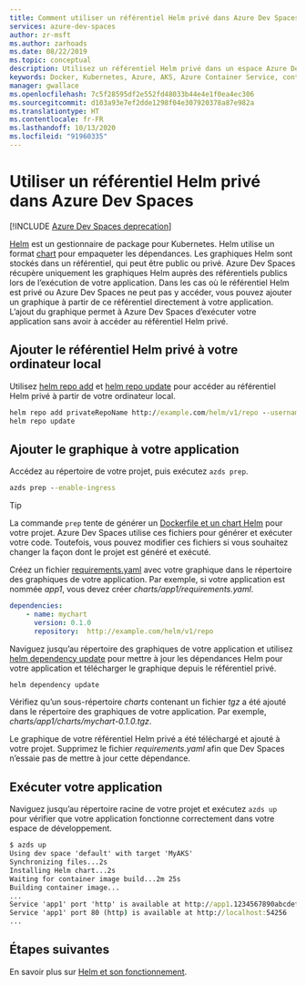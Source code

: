 ```yaml
---
title: Comment utiliser un référentiel Helm privé dans Azure Dev Spaces
services: azure-dev-spaces
author: zr-msft
ms.author: zarhoads
ms.date: 08/22/2019
ms.topic: conceptual
description: Utilisez un référentiel Helm privé dans un espace Azure Dev.
keywords: Docker, Kubernetes, Azure, AKS, Azure Container Service, conteneurs, Helm
manager: gwallace
ms.openlocfilehash: 7c5f28595df2e552fd48033b44e4e1f0ea4ec306
ms.sourcegitcommit: d103a93e7ef2dde1298f04e307920378a87e982a
ms.translationtype: HT
ms.contentlocale: fr-FR
ms.lasthandoff: 10/13/2020
ms.locfileid: "91960335"
---
```

# <a name="use-a-private-helm-repository-in-azure-dev-spaces"></a>Utiliser un référentiel Helm privé dans Azure Dev Spaces

[!INCLUDE [Azure Dev Spaces deprecation](../../../includes/dev-spaces-deprecation.md)]

[Helm][helm] est un gestionnaire de package pour Kubernetes. Helm utilise un format [chart][helm-chart] pour empaqueter les dépendances. Les graphiques Helm sont stockés dans un référentiel, qui peut être public ou privé. Azure Dev Spaces récupère uniquement les graphiques Helm auprès des référentiels publics lors de l’exécution de votre application. Dans les cas où le référentiel Helm est privé ou Azure Dev Spaces ne peut pas y accéder, vous pouvez ajouter un graphique à partir de ce référentiel directement à votre application. L’ajout du graphique permet à Azure Dev Spaces d’exécuter votre application sans avoir à accéder au référentiel Helm privé.

## <a name="add-the-private-helm-repository-to-your-local-machine"></a>Ajouter le référentiel Helm privé à votre ordinateur local

Utilisez [helm repo add][helm-repo-add] et [helm repo update][helm-repo-update] pour accéder au référentiel Helm privé à partir de votre ordinateur local.

```cmd
helm repo add privateRepoName http://example.com/helm/v1/repo --username user --password 5tr0ng_P@ssw0rd!
helm repo update
```

## <a name="add-the-chart-to-your-application"></a>Ajouter le graphique à votre application

Accédez au répertoire de votre projet, puis exécutez `azds prep`.

```cmd
azds prep --enable-ingress
```

> [!TIP]
> La commande `prep` tente de générer un [Dockerfile et un chart Helm](../how-dev-spaces-works-prep.md#prepare-your-code) pour votre projet. Azure Dev Spaces utilise ces fichiers pour générer et exécuter votre code. Toutefois, vous pouvez modifier ces fichiers si vous souhaitez changer la façon dont le projet est généré et exécuté.

Créez un fichier [requirements.yaml][helm-requirements] avec votre graphique dans le répertoire des graphiques de votre application. Par exemple, si votre application est nommée *app1*, vous devez créer *charts/app1/requirements.yaml*.

```yaml
dependencies:
    - name: mychart
      version: 0.1.0
      repository:  http://example.com/helm/v1/repo
```

Naviguez jusqu’au répertoire des graphiques de votre application et utilisez [helm dependency update][helm-dependency-update] pour mettre à jour les dépendances Helm pour votre application et télécharger le graphique depuis le référentiel privé.

```cmd
helm dependency update
```

Vérifiez qu’un sous-répertoire *charts* contenant un fichier *tgz* a été ajouté dans le répertoire des graphiques de votre application. Par exemple, *charts/app1/charts/mychart-0.1.0.tgz*.

Le graphique de votre référentiel Helm privé a été téléchargé et ajouté à votre projet. Supprimez le fichier *requirements.yaml* afin que Dev Spaces n’essaie pas de mettre à jour cette dépendance.

## <a name="run-your-application"></a>Exécuter votre application

Naviguez jusqu’au répertoire racine de votre projet et exécutez `azds up` pour vérifier que votre application fonctionne correctement dans votre espace de développement.

```cmd
$ azds up
Using dev space 'default' with target 'MyAKS'
Synchronizing files...2s
Installing Helm chart...2s
Waiting for container image build...2m 25s
Building container image...
...
Service 'app1' port 'http' is available at http://app1.1234567890abcdef1234.eus.azds.io/
Service 'app1' port 80 (http) is available at http://localhost:54256
...
```

## <a name="next-steps"></a>Étapes suivantes

En savoir plus sur [Helm et son fonctionnement][helm].

[helm]: https://docs.helm.sh
[helm-chart]: https://helm.sh/docs/topics/charts/
[helm-dependency-update]: https://helm.sh/docs/topics/charts/#managing-dependencies-with-the-dependencies-field
[helm-repo-add]: https://helm.sh/docs/intro/using_helm/#helm-repo-working-with-repositories
[helm-repo-update]: https://helm.sh/docs/intro/using_helm/#helm-repo-working-with-repositories
[helm-requirements]: https://helm.sh/docs/topics/charts/#chart-dependencies
